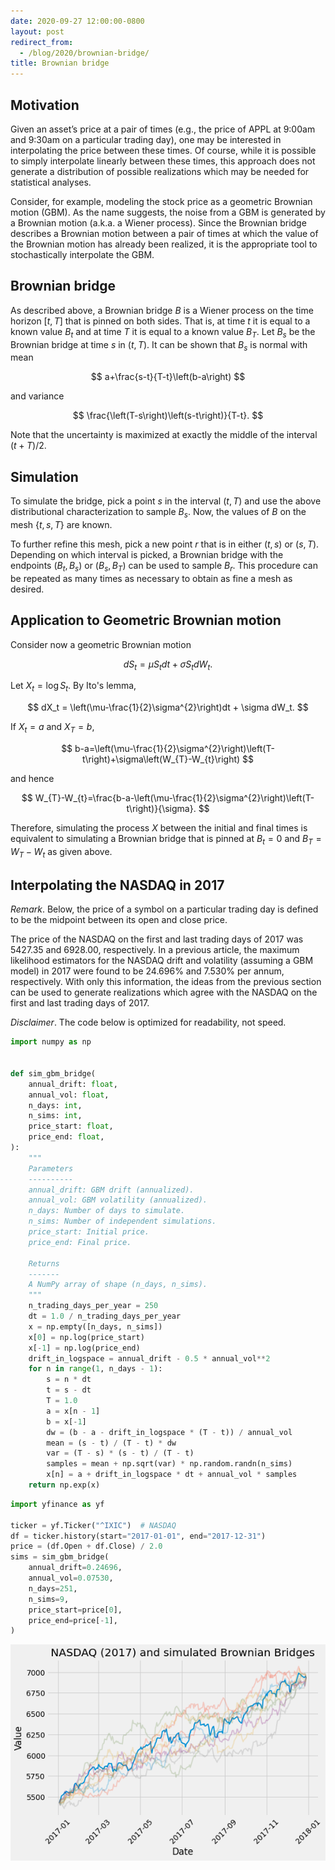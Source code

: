 ```yaml
---
date: 2020-09-27 12:00:00-0800
layout: post
redirect_from:
  - /blog/2020/brownian-bridge/
title: Brownian bridge
---
```

## Motivation

Given an asset’s price at a pair of times (e.g., the price of APPL at 9:00am and 9:30am on a particular trading day), one may be interested in interpolating the price between these times. Of course, while it is possible to simply interpolate linearly between these times, this approach does not generate a distribution of possible realizations which may be needed for statistical analyses.

Consider, for example, modeling the stock price as a geometric Brownian motion (GBM). As the name suggests, the noise from a GBM is generated by a Brownian motion (a.k.a. a Wiener process). Since the Brownian bridge describes a Brownian motion between a pair of times at which the value of the Brownian motion has already been realized, it is the appropriate tool to stochastically interpolate the GBM.

## Brownian bridge

As described above, a Brownian bridge $B$ is a Wiener process on the time horizon $[t,T]$ that is pinned on both sides.
That is, at time $t$ it is equal to a known value $B_t$ and at time $T$ it is equal to a known value $B_T$.
Let $B_s$ be the Brownian bridge at time $s$ in $(t,T)$.
It can be shown that $B_s$ is normal with mean

$$
a+\frac{s-t}{T-t}\left(b-a\right)
$$

and variance

$$
\frac{\left(T-s\right)\left(s-t\right)}{T-t}.
$$

Note that the uncertainty is maximized at exactly the middle of the interval $(t+T)/2$.

## Simulation

To simulate the bridge, pick a point $s$ in the interval $(t,T)$ and use the above distributional characterization to sample $B_s$.
Now, the values of $B$ on the mesh $\{t,s,T\}$ are known.

To further refine this mesh, pick a new point $r$ that is in either $(t,s)$ or $(s,T)$.
Depending on which interval is picked, a Brownian bridge with the endpoints $(B_t, B_s)$ or $(B_s, B_T)$ can be used to sample $B_r$.
This procedure can be repeated as many times as necessary to obtain as fine a mesh as desired.

## Application to Geometric Brownian motion

Consider now a geometric Brownian motion

$$
dS_t = \mu S_t dt + \sigma S_t dW_t.
$$

Let $X_t = \log S_t$. By Ito's lemma,

$$
dX_t = \left(\mu-\frac{1}{2}\sigma^{2}\right)dt + \sigma dW_t.
$$

If $X_t = a$ and $X_T = b$,

$$
b-a=\left(\mu-\frac{1}{2}\sigma^{2}\right)\left(T-t\right)+\sigma\left(W_{T}-W_{t}\right)
$$

and hence

$$
W_{T}-W_{t}=\frac{b-a-\left(\mu-\frac{1}{2}\sigma^{2}\right)\left(T-t\right)}{\sigma}.
$$

Therefore, simulating the process $X$ between the initial and final times is equivalent to simulating a Brownian bridge that is pinned at $B_t = 0$ and $B_T = W_T - W_t$ as given above.

## Interpolating the NASDAQ in 2017

*Remark*. Below, the price of a symbol on a particular trading day is defined to be the midpoint between its open and close price.

The price of the NASDAQ on the first and last trading days of 2017 was 5427.35 and 6928.00, respectively. In a previous article, the maximum likelihood estimators for the NASDAQ drift and volatility (assuming a GBM model) in 2017 were found to be 24.696% and 7.530% per annum, respectively. With only this information, the ideas from the previous section can be used to generate realizations which agree with the NASDAQ on the first and last trading days of 2017.

*Disclaimer*. The code below is optimized for readability, not speed.


```python
import numpy as np


def sim_gbm_bridge(
    annual_drift: float,
    annual_vol: float,
    n_days: int,
    n_sims: int,
    price_start: float,
    price_end: float,
):
    """
    Parameters
    ----------
    annual_drift: GBM drift (annualized).
    annual_vol: GBM volatility (annualized).
    n_days: Number of days to simulate.
    n_sims: Number of independent simulations.
    price_start: Initial price.
    price_end: Final price.

    Returns
    -------
    A NumPy array of shape (n_days, n_sims).
    """
    n_trading_days_per_year = 250
    dt = 1.0 / n_trading_days_per_year
    x = np.empty([n_days, n_sims])
    x[0] = np.log(price_start)
    x[-1] = np.log(price_end)
    drift_in_logspace = annual_drift - 0.5 * annual_vol**2
    for n in range(1, n_days - 1):
        s = n * dt
        t = s - dt
        T = 1.0
        a = x[n - 1]
        b = x[-1]
        dw = (b - a - drift_in_logspace * (T - t)) / annual_vol
        mean = (s - t) / (T - t) * dw
        var = (T - s) * (s - t) / (T - t)
        samples = mean + np.sqrt(var) * np.random.randn(n_sims)
        x[n] = a + drift_in_logspace * dt + annual_vol * samples
    return np.exp(x)
```


```python
import yfinance as yf

ticker = yf.Ticker("^IXIC")  # NASDAQ
df = ticker.history(start="2017-01-01", end="2017-12-31")
price = (df.Open + df.Close) / 2.0
sims = sim_gbm_bridge(
    annual_drift=0.24696,
    annual_vol=0.07530,
    n_days=251,
    n_sims=9,
    price_start=price[0],
    price_end=price[-1],
)
```


    
![png](/assets/posts/2020-09-27-brownian_bridge_files/2020-09-27-brownian_bridge_17_0.png)
    

